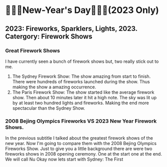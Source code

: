 # 🧨🎇🎆New-Year's Day🧨🎇🎆(2023 Only)
## 2023: Fireworks, Sparklers, Lights, 2023. Catergory: Firework Shows
### Great Firework Shows
I have currently seen a bunch of firework shows but, two really stick out to me.
1. The Sydney Firework Show: The show amazing from start to finish. There were hundreds of fireworks launched during the show. Thus making the show a amazing occurrence.
2. The Paris Firework Show: The show started like the average firework show. Then about 10 minutes later it hit a high note. The sky was lit up by at least two hundred lights and fireworks. Making the end more spectacular than the Sydney Show.

### 2008 Bejing Olympics Fireworks VS 2023 New Year Firework Shows.
In the previous subtitle I talked about the greatest firework shows of the new year. Now I'm going to compare them with the 2008 Bejing Olympics Fireworks Show.
Just to give you a little background there are were two fireworks shows in 2008 opening ceremony. One at the start one at the end. We will call Nu
Okay now lets start with Sydney: The First 
